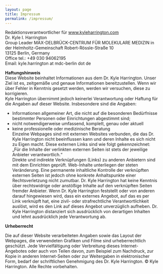 ```yaml
---
layout: page
title: Impressum
permalink: /impressum/
---
```


Redaktionsverantwortlicher für www.kyleharrington.com  
Dr. Kyle I. Harrington  
Group Leader
MAX-DELBRÜCK-CENTRUM FÜR MOLEKULARE MEDIZIN in der Helmholtz-Gemeinschaft
Robert-Rössle-Straße 10  
13125 Berlin, Germany  
Office tel.: +49 030 94062195  
Email: kyle.harrington at mdc-berlin dot de  

**Haftungshinweis**  
Diese Website beinhaltet Informationen aus dem Dr. Kyle Harrington. Unser Ziel ist es, zeitgemäße und genaue Informationen bereitzustellen. Wenn wir über Fehler in Kenntnis gesetzt werden, werden wir versuchen, diese zu korrigieren.  
Kyle Harrington übernimmt jedoch keinerlei Verantwortung oder Haftung für die Angaben auf dieser Website. Insbesondere sind die Angaben:  
- Informationen allgemeiner Art, die nicht auf die besonderen Bedürfnisse bestimmter Personen oder Einrichtungen abgestimmt sind;  
- nicht notwendigerweise umfassend, komplett, genau oder aktuell  
- keine professionelle oder medizinische Beratung  
Einzelne Webpages sind mit externen Websites verbunden, die das Dr. Kyle Harrington nicht beeinflussen kann und deren Inhalte es sich nicht zu Eigen macht. Diese externen Links sind wie folgt gekennzeichnet: „Für die Inhalte der verlinkten externen Seiten ist stets der jeweilige Anbieter verantwortlich.“  
Direkte und indirekte Verknüpfungen (Links) zu anderen Anbietern sind mit dem Einrichten geprüft. Web-Inhalte unterliegen der steten Veränderung. Eine permanente inhaltliche Kontrolle der verknüpften externen Seiten ist jedoch ohne konkrete Anhaltspunkte einer Rechtsverletzung nicht zumutbar. Dr. Kyle Harrington hat keine Kenntnis über rechtswidrige oder anstößige Inhalte auf den verknüpften Seiten fremder Anbieter. Wenn Dr. Kyle Harrington feststellt oder von anderen darauf hingewiesen wird, dass ein externes Angebot, auf das es per Link verknüpft hat, eine zivil- oder strafrechtliche Verantwortlichkeit auslöst, wird es den Link auf dieses Angebot unverzüglich aufheben. Dr. Kyle Harrington distanziert sich ausdrücklich von derartigen Inhalten und lehnt ausdrücklich jede Verantwortung ab.

**Urheberrecht**

Die auf dieser Website verarbeiteten Angaben sowie das Layout der Webpages, die verwendeten Grafiken und Filme sind urheberrechtlich geschützt. Jede Vervielfältigung oder Verbreitung dieses Internet-Angebotes oder auch von Teilen davon, zum Beispiel zum Nachdruck, zur Kopie in anderen Internet-Seiten oder zur Weitergaben in elektronischer Form, bedarf der schriftlichen Genehmigung des Dr. Kyle Harrington.
© Kyle Harrington. Alle Rechte vorbehalten.
